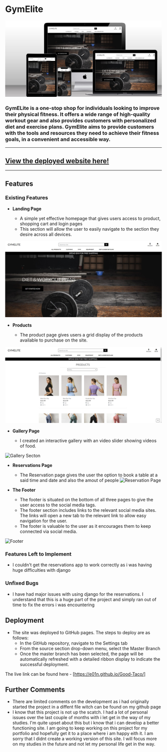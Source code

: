 # GymElite

![Mockup](ReadmeMedia/mockup.jpg)

 ### GymELite is a one-stop shop for individuals looking to improve their physical fitness. It offers a wide range of high-quality workout gear and also provides customers with personalized diet and exercise plans. GymElite aims to provide customers with the tools and resources they need to achieve their fitness goals, in a convenient and accessible way.
---
## [View the deployed website here!](https://e01n.github.io/Good-Taco/)
---
## Features 


### Existing Features

- __Landing Page__

  - A simple yet effective homepage that gives users access to product, shopping cart and login pages
  - This section will allow the user to easily navigate to the section they desire across all devices. 

![Landing Page](ReadmeMedia/landingpage.jpg)

- __Products__

  - The product page gives users a grid display of the products available to purchase on the site.

![Products](ReadmeMedia/products.jpg)

- __Gallery Page__

  - I created an interactive gallery with an video slider showing videos of food.

![Gallery Secton](assets/images/Gallery.png)

- __Reservations Page__

  - The Reservation page gives the user the option to book a table at a said time and date and also the amout of people
![Reservation Page](assets/images/Reservation.png)

- __The Footer__ 

  - The footer is situated on the bottom of all three pages to give the user access to the social media tags.
  - The footer section includes links to the relevant social media sites. The links will open a new tab to the relevant link to allow easy navigation for the user. 
  - The footer is valuable to the user as it encourages them to keep connected via social media.

![Footer](assets/images/Footer.png)


### Features Left to Implement

- I couldn't get the reservations app to work correctly as i was having huge difficulties with django


### Unfixed Bugs

- I have had major issues with using django for the reservations. I understand that this is a huge part of the project and simply ran out of time to fix the errors i was encountering

## Deployment

- The site was deployed to GitHub pages. The steps to deploy are as follows: 
  - In the GitHub repository, navigate to the Settings tab 
  - From the source section drop-down menu, select the Master Branch
  - Once the master branch has been selected, the page will be automatically refreshed with a detailed ribbon display to indicate the successful deployment. 

The live link can be found here - [https://e01n.github.io/Good-Taco/]


## Further Comments
- There are limited comments on the development as i had originally started the project in a diffent file witch can be found on my github page
- I know that this project is not up the scatch. I had a lot of personal issues over the last couple of months with i let get in the way of my studies. I'm quite upset about this but i know that i can develop a better functioning site. I am going to keep working on this project for my portfolio and hopefully get it to a place where i am happy eith it. I am sorry that I didnt create a working version of this site. I will focus more on my studies in the future and not let my personal life get in the way. 